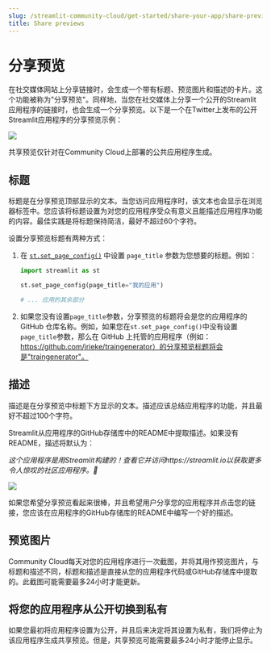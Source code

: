 ```yaml
---
slug: /streamlit-community-cloud/get-started/share-your-app/share-previews
title: Share previews
---
```


# 分享预览

在社交媒体网站上分享链接时，会生成一个带有标题、预览图片和描述的卡片。这个功能被称为"分享预览"。同样地，当您在社交媒体上分享一个公开的Streamlit应用程序的链接时，也会生成一个分享预览。以下是一个在Twitter上发布的公开Streamlit应用程序的分享预览示例：

<div style={{ marginLeft: '3em' }}>
    <Flex>
    <Image caption="共享预览公共Streamlit应用程序" src="/images/streamlit-community-cloud/share-preview-twitter-annotated.png" />
    </Flex>
</div>

<Note>

共享预览仅针对在Community Cloud上部署的公共应用程序生成。

</Note>

## 标题

标题是在分享预览顶部显示的文本。当您访问应用程序时，该文本也会显示在浏览器标签中。您应该将标题设置为对您的应用程序受众有意义且能描述应用程序功能的内容。最佳实践是将标题保持简洁，最好不超过60个字符。

设置分享预览标题有两种方式：

1. 在 [`st.set_page_config()`](/library/api-reference/utilities/st.set_page_config) 中设置 `page_title` 参数为您想要的标题。例如：

   ```python
   import streamlit as st

   st.set_page_config(page_title="我的应用")

   # ... 应用的其余部分
   ```

2. 如果您没有设置`page_title`参数，分享预览的标题将会是您的应用程序的 GitHub 仓库名称。例如，如果您在`st.set_page_config()`中没有设置`page_title`参数，那么在 GitHub 上托管的应用程序（例如：https://github.com/jrieke/traingenerator）的分享预览标题将会是"traingenerator"。

## 描述

描述是在分享预览中标题下方显示的文本。描述应该总结应用程序的功能，并且最好不超过100个字符。

Streamlit从应用程序的GitHub存储库中的README中提取描述。如果没有README，描述将默认为：

_这个应用程序是用Streamlit构建的！查看它并访问https://streamlit.io以获取更多令人惊叹的社区应用程序。🎈_

<div style={{ marginLeft: '6em' }}>
    <Flex>
    <div>
    <Flex>
        <Image caption="当描述缺失时的默认分享预览" src="/images/streamlit-community-cloud/share-preview-private-app.png" />
    </Flex>
</div>

<!-- ![当描述缺失时的默认分享预览](/images/streamlit-community-cloud/share-preview-private-app.png) -->

如果您希望分享预览看起来很棒，并且希望用户分享您的应用程序并点击您的链接，您应该在应用程序的GitHub存储库的README中编写一个好的描述。

## 预览图片

Community Cloud每天对您的应用程序进行一次截图，并将其用作预览图片，与标题和描述不同，标题和描述是直接从您的应用程序代码或GitHub存储库中提取的。此截图可能需要最多24小时才能更新。

## 将您的应用程序从公开切换到私有

如果您最初将应用程序设置为公开，并且后来决定将其设置为私有，我们将停止为该应用程序生成共享预览。但是，共享预览可能需要最多24小时才能停止显示。
